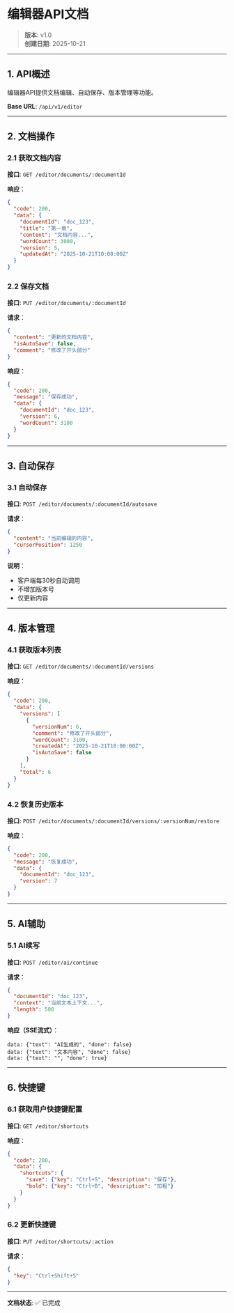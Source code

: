 # 编辑器API文档

> **版本**: v1.0  
> **创建日期**: 2025-10-21

---

## 1. API概述

编辑器API提供文档编辑、自动保存、版本管理等功能。

**Base URL**: `/api/v1/editor`

---

## 2. 文档操作

### 2.1 获取文档内容

**接口**: `GET /editor/documents/:documentId`

**响应**：
```json
{
  "code": 200,
  "data": {
    "documentId": "doc_123",
    "title": "第一章",
    "content": "文档内容...",
    "wordCount": 3000,
    "version": 5,
    "updatedAt": "2025-10-21T10:00:00Z"
  }
}
```

### 2.2 保存文档

**接口**: `PUT /editor/documents/:documentId`

**请求**：
```json
{
  "content": "更新的文档内容",
  "isAutoSave": false,
  "comment": "修改了开头部分"
}
```

**响应**：
```json
{
  "code": 200,
  "message": "保存成功",
  "data": {
    "documentId": "doc_123",
    "version": 6,
    "wordCount": 3100
  }
}
```

---

## 3. 自动保存

### 3.1 自动保存

**接口**: `POST /editor/documents/:documentId/autosave`

**请求**：
```json
{
  "content": "当前编辑的内容",
  "cursorPosition": 1250
}
```

**说明**：
- 客户端每30秒自动调用
- 不增加版本号
- 仅更新内容

---

## 4. 版本管理

### 4.1 获取版本列表

**接口**: `GET /editor/documents/:documentId/versions`

**响应**：
```json
{
  "code": 200,
  "data": {
    "versions": [
      {
        "versionNum": 6,
        "comment": "修改了开头部分",
        "wordCount": 3100,
        "createdAt": "2025-10-21T10:00:00Z",
        "isAutoSave": false
      }
    ],
    "total": 6
  }
}
```

### 4.2 恢复历史版本

**接口**: `POST /editor/documents/:documentId/versions/:versionNum/restore`

**响应**：
```json
{
  "code": 200,
  "message": "恢复成功",
  "data": {
    "documentId": "doc_123",
    "version": 7
  }
}
```

---

## 5. AI辅助

### 5.1 AI续写

**接口**: `POST /editor/ai/continue`

**请求**：
```json
{
  "documentId": "doc_123",
  "context": "当前文本上下文...",
  "length": 500
}
```

**响应（SSE流式）**：
```
data: {"text": "AI生成的", "done": false}
data: {"text": "文本内容", "done": false}
data: {"text": "", "done": true}
```

---

## 6. 快捷键

### 6.1 获取用户快捷键配置

**接口**: `GET /editor/shortcuts`

**响应**：
```json
{
  "code": 200,
  "data": {
    "shortcuts": {
      "save": {"key": "Ctrl+S", "description": "保存"},
      "bold": {"key": "Ctrl+B", "description": "加粗"}
    }
  }
}
```

### 6.2 更新快捷键

**接口**: `PUT /editor/shortcuts/:action`

**请求**：
```json
{
  "key": "Ctrl+Shift+S"
}
```

---

**文档状态**: ✅ 已完成

